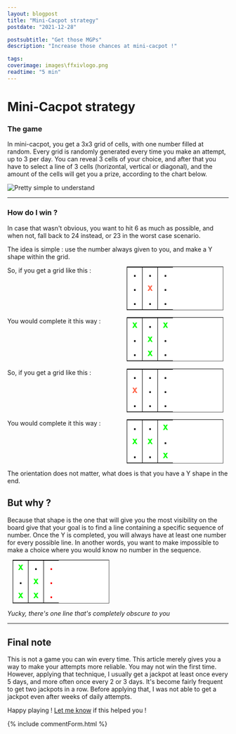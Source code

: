 ```yaml
---
layout: blogpost
title: "Mini-Cacpot strategy"
postdate: "2021-12-28"

postsubtitle: "Get those MGPs"
description: "Increase those chances at mini-cacpot !"

tags:
coverimage: images\ffxivlogo.png
readtime: "5 min"
---
```


# Mini-Cacpot strategy

### The game

In mini-cacpot, you get a 3x3 grid of cells, with one number filled at random. Every grid is randomly generated every
time you make an attempt, up to 3 per day.
You can reveal 3 cells of your choice, and after that you have to select a line of 3 cells (horizontal, vertical or
diagonal), and the amount of the
cells will get you a prize, according to the chart below.

![Pretty simple to understand](\images\mini_cacpot_chart.png)

---

### How do I win ?

In case that wasn't obvious, you want to hit 6 as much as possible, and when not, fall back to 24 instead, or 23 in the
worst case scenario.

The idea is simple : use the number always given to you, and make a Y shape within the grid.


<div class="grid-container">
    So, if you get a grid like this :
    <table>
        <tr>
            <td>.</td>
            <td>.</td>
            <td>.</td>
        </tr>
        <tr>
            <td>.</td>
            <td style="color:Tomato;">x</td>
            <td>.</td>
        </tr>
        <tr>
            <td>.</td>
            <td>.</td>
            <td>.</td>
        </tr>
    </table>
    You would complete it this way :
    <table>
        <tr>
            <td style="color:lime;">x</td>
            <td>.</td>
            <td style="color:lime;">x</td>
        </tr>
        <tr>
            <td>.</td>
            <td style="color:lime;">x</td>
            <td>.</td>
        </tr>
        <tr>
            <td>.</td>
            <td style="color:lime;">x</td>
            <td>.</td>
        </tr>
    </table>
</div>
<br>

<div class="grid-container">
    So, if you get a grid like this :
    <table>
        <tr>
            <td>.</td>
            <td>.</td>
            <td>.</td>
        </tr>
        <tr>
            <td style="color:Tomato;">x</td>
            <td>.</td>
            <td>.</td>
        </tr>
        <tr>
            <td>.</td>
            <td>.</td>
            <td>.</td>
        </tr>
    </table>
    You would complete it this way :
    <table>
        <tr>
            <td>.</td>
            <td>.</td>
            <td style="color:lime;">x</td>
        </tr>
        <tr>
            <td style="color:lime;">x</td>
            <td style="color:lime;">x</td>
            <td>.</td>
        </tr>
        <tr>
            <td>.</td>
            <td>.</td>
            <td style="color:lime;">x</td>
        </tr>
    </table>
</div>


The orientation does not matter, what does is that you have a Y shape in the end.

## But why ?

Because that shape is the one that will give you the most visibility on the board give that your goal is to find a line
containing a specific sequence of number. Once the Y is completed, you will always have at least one number for every
possible line. In another words, you want to make impossible to make a choice where you would know no number in the
sequence.
<div class="grid-container">

<table>
    <tr>
        <td style="color:lime;">x</td>
        <td>.</td>
        <td style="color:red;">.</td>
    </tr>
    <tr>
        <td>.</td>
        <td style="color:lime;">x</td>
        <td style="color:red;">.</td>
    </tr>
    <tr>
        <td style="color:lime;">x</td>
        <td style="color:lime;">x</td>
        <td style="color:red;">.</td>
    </tr>
</table>
</div>

_Yucky, there's one line that's completely obscure to you_

---

## Final note

This is not a game you can win every time. This article merely gives you a way to make your attempts more reliable. You
may not win the first time. However, applying that technique, I usually get a jackpot at least once every 5 days, and
more often once every 2 or 3 days. It's become fairly frequent to get two jackpots in a row. Before applying that, I was
not able to get a jackpot even after weeks of daily attempts.

Happy playing ! [Let me know](/aboutme.html) if this helped you !

{% include commentForm.html %}

<style>
    .grid-container {
        display: grid;
        grid-template-columns: repeat(auto-fill, minmax(200px, 1fr));
        gap: 1rem;
    }


    table {
        border-collapse: collapse;

        border-spacing: 10px;
        border: 1px inset black;
        margin: auto;
        width: 90%;
        font-size: 1.5em;
        font-family: monospace;
        font-weight: bold;
        color: black;
        background-color: white;
        text-align: center;

    }

    table td {
        border-left: 1px solid #000;
        border-right: 1px solid #000;
        width: 33.33%;
        position: relative;
    }

    table td:first-child {
        border-left: none;
    }

    table td:last-child {
        border-right: none;
    }
</style>